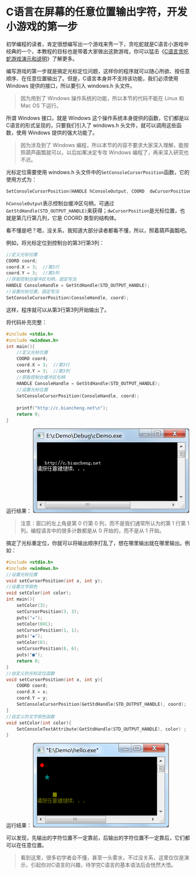 # C语言在屏幕的任意位置输出字符，开发小游戏的第一步

初学编程的读者，肯定很想编写出一个游戏来秀一下，贪吃蛇就是C语言小游戏中经典的一个，本教程的目标也是带着大家做出这款游戏，你可以猛击《[C语言贪吃蛇游戏演示和说明](http://c.biancheng.net/cpp/html/2956.html)》了解更多。

编写游戏的第一步就是搞定光标定位问题，这样你的程序就可以随心所欲、按任意顺序、在任意位置输出了。但是，C语言本身并不支持该功能，我们必须使用 Windows 提供的接口，所以要引入 windows.h 头文件。

> 因为用到了 Windows 操作系统的功能，所以本节的代码不能在 Linux 和 Mac OS 下运行。

所谓 Windows 接口，就是 Windows 这个操作系统本身提供的函数，它们都是以C语言的形式呈现的，只要我们引入了 windows.h 头文件，就可以调用这些函数，使用 Windows 提供的强大功能了。

> 因为涉及到了 Windows 编程，所以本节的内容不要求大家深入理解，能按照葫芦画瓢就可以，以后如果决定专攻 Windows 编程了，再来深入研究也不迟。

光标定位需要使用 windows.h 头文件中的`SetConsoleCursorPosition`函数，它的使用方式为：

```c
SetConsoleCursorPosition(HANDLE hConsoleOutput, COORD  dwCursorPosition);
```

`hConsoleOutput`表示控制台缓冲区句柄，可通过`GetStdHandle(STD_OUTPUT_HANDLE)`来获得；`dwCursorPosition`是光标位置，也就是第几行第几列，它是 COORD 类型的结构体。

看不懂是吧？嗯，没关系，我知道大部分读者都看不懂，所以，照着葫芦画瓢吧。

例如，将光标定位到控制台的第3行第3列：

```c
//定义光标位置
COORD coord;
coord.X = 3;  //第3行
coord.Y = 3;  //第3列
//获取控制台缓冲区句柄，固定写法
HANDLE ConsoleHandle = GetStdHandle(STD_OUTPUT_HANDLE);
//设置光标位置，固定写法
SetConsoleCursorPosition(ConsoleHandle, coord);
```

这样，程序就可以从第3行第3列开始输出了。

将代码补充完整：

```c
#include <stdio.h>
#include <windows.h>
int main(){
    //定义光标位置
    COORD coord;
    coord.X = 3;  //第3行
    coord.Y = 3;  //第3列
    //获取控制台缓冲区句柄
    HANDLE ConsoleHandle = GetStdHandle(STD_OUTPUT_HANDLE);
    //设置光标位置
    SetConsoleCursorPosition(ConsoleHandle, coord);
   
    printf("http://c.biancheng.net\n");
    return 0;
}
```

运行结果：
![img](./images/10394944M-0.png)

> 注意：窗口的左上角是第 0 行第 0 列，而不是我们通常所认为的第 1 行第 1 列。编程语言中的很多计数都是从 0 开始的，而不是从 1 开始。

搞定了光标重定位，你就可以将输出顺序打乱了，想在哪里输出就在哪里输出。例如：

```c
#include <stdio.h>
#include <windows.h>
//设置光标位置
void setCursorPosition(int x, int y);
//设置文字颜色
void setColor(int color);
int main(){
    setColor(3);
    setCursorPosition(3, 3);
    puts("★");
    setColor(0XC);
    setCursorPosition(1, 1);
    puts("◆");
    setColor(6);
    setCursorPosition(6, 6);
    puts("■");
    return 0;
}
//自定义的光标定位函数
void setCursorPosition(int x, int y){
    COORD coord;
    coord.X = x;
    coord.Y = y;
    SetConsoleCursorPosition(GetStdHandle(STD_OUTPUT_HANDLE), coord);
}
//自定义的文字颜色函数
void setColor(int color){
    SetConsoleTextAttribute(GetStdHandle(STD_OUTPUT_HANDLE), color) ;
}
```

运行结果：
![img](./images/1039493023-1.png)

可以发现，先输出的字符位置不一定靠前，后输出的字符位置不一定靠后，它们都可以在任意位置。

> 看到这里，很多初学者会不懂，甚至一头雾水，不过没关系，这里仅仅是演示，引起你对C语言的兴趣，待学完C语言的基本语法后会恍然大悟。